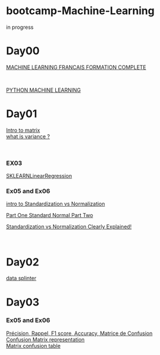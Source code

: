 # bootcamp-Machine-Learning
in progress<br>
# Day00

[MACHINE LEARNING FRANCAIS FORMATION COMPLETE](https://www.youtube.com/playlist?list=PLO_fdPEVlfKqUF5BPKjGSh7aV9aBshrpY)

<br>

[PYTHON MACHINE LEARNING](https://www.youtube.com/watch?v=82KLS2C_gNQ&list=PLO_fdPEVlfKqMDNmCFzQISI2H_nJcEDJq)
<br>

# Day01
[Intro to matrix](https://www.youtube.com/watch?v=yRwQ7A6jVLk&list=PLmqUUxWAllkGD6tKpbDgi7S4e45NYt_57)
<br>
[what is variance ? ](https://www.youtube.com/watch?v=akXkj-7U-40)

<br>

### EX03
[SKLEARNLinearRegression ](https://www.youtube.com/watch?v=P6kSc3qVph0&t=605s)
<br>

### Ex05 and Ex06
[intro to Standardization vs Normalization](https://www.youtube.com/watch?v=mnKm3YP56PY&t=301s)
<br>

[Part One Standard Normal ](https://www.youtube.com/watch?v=mtbJbDwqWLE&t=294s)
[Part Two ](https://www.youtube.com/watch?v=2tuBREK_mgE)
<br>

[Standardization vs Normalization Clearly Explained!](https://www.youtube.com/watch?v=sxEqtjLC0aM)

<br>

# Day02

[data splinter ](https://realpython.com/train-test-split-python-data/)
<br>

# Day03

### Ex05 and Ex06
[Précision, Rappel, F1 score, Accuracy, Matrice de Confusion](https://www.youtube.com/watch?v=ngvEcjZhSMY)
<br>
[Confusion Matrix representation](https://www.sciencedirect.com/topics/engineering/confusion-matrix#:~:text=A%20confusion%20matrix%20represents%20the,by%20model%20as%20other%20class.)
<br>
[Matrix confusion table](https://www.researchgate.net/figure/Confusion-matrices-a-Binary-classification-confusion-matrix-b-Multiclass_fig1_353497712)
